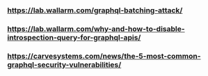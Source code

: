 ### https://lab.wallarm.com/graphql-batching-attack/
### https://lab.wallarm.com/why-and-how-to-disable-introspection-query-for-graphql-apis/
### https://carvesystems.com/news/the-5-most-common-graphql-security-vulnerabilities/
